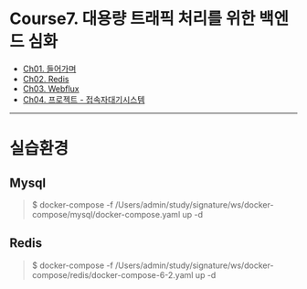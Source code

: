 # Course7. 대용량 트래픽 처리를 위한 백엔드 심화
- [Ch01. 들어가며](https://github.com/kazean/signature_backend/tree/main/Course7_Redis_Webflux/ch01_introduction)
- [Ch02. Redis](https://github.com/kazean/signature_backend/tree/main/Course7_Redis_Webflux/ch02_redis)
- [Ch03. Webflux](https://github.com/kazean/signature_backend/tree/main/Course7_Redis_Webflux/ch03_webflux)
- [Ch04. 프로젝트 - 접속자대기시스템]()

---------------------------------------------------------------------------------------------------------------------------
# 실습환경
## Mysql
> $ docker-compose -f /Users/admin/study/signature/ws/docker-compose/mysql/docker-compose.yaml up -d
## Redis
> $ docker-compose -f /Users/admin/study/signature/ws/docker-compose/redis/docker-compose-6-2.yaml up -d